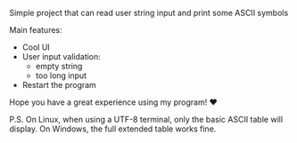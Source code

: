 Simple project that can read user string input and print some ASCII symbols

Main features:
 - Cool UI
 - User input validation:
   * empty string
   * too long input
 - Restart the program

Hope you have a great experience using my program! ❤️

P.S. On Linux, when using a UTF-8 terminal, only the basic ASCII table will display. On Windows, the full extended table works fine.